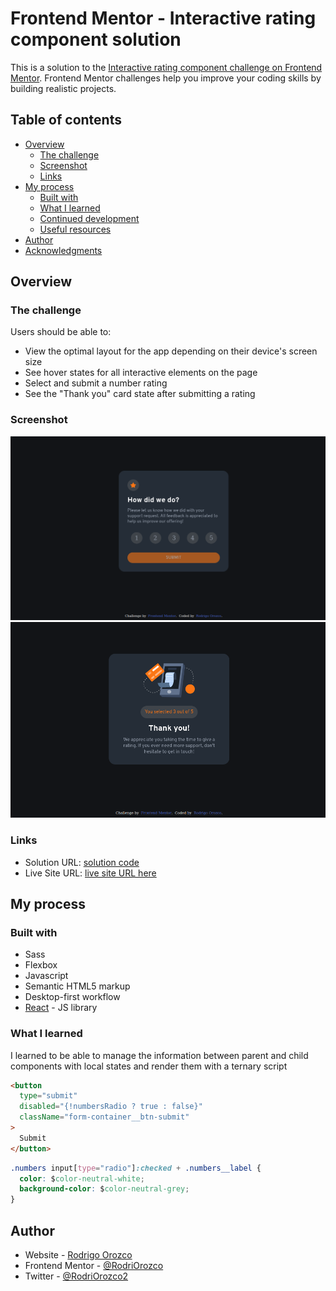 # Frontend Mentor - Interactive rating component solution

This is a solution to the [Interactive rating component challenge on Frontend Mentor](https://www.frontendmentor.io/challenges/interactive-rating-component-koxpeBUmI). Frontend Mentor challenges help you improve your coding skills by building realistic projects.

## Table of contents

- [Overview](#overview)
  - [The challenge](#the-challenge)
  - [Screenshot](#screenshot)
  - [Links](#links)
- [My process](#my-process)
  - [Built with](#built-with)
  - [What I learned](#what-i-learned)
  - [Continued development](#continued-development)
  - [Useful resources](#useful-resources)
- [Author](#author)
- [Acknowledgments](#acknowledgments)

## Overview

### The challenge

Users should be able to:

- View the optimal layout for the app depending on their device's screen size
- See hover states for all interactive elements on the page
- Select and submit a number rating
- See the "Thank you" card state after submitting a rating

### Screenshot

![](./first-cap.png)
![](./second-cap.png)

### Links

- Solution URL: [solution code](https://github.com/RodriOrozco/Interactive-Rating-Component-FRONTENDMENTOR)
- Live Site URL: [live site URL here](https://interactive-rating-component-frontendmentor-nine.vercel.app/)

## My process

### Built with

- Sass
- Flexbox
- Javascript
- Semantic HTML5 markup
- Desktop-first workflow
- [React](https://reactjs.org/) - JS library

### What I learned

I learned to be able to manage the information between parent and child components with local states and render them with a ternary script

```html
<button
  type="submit"
  disabled="{!numbersRadio ? true : false}"
  className="form-container__btn-submit"
>
  Submit
</button>
```

```css
.numbers input[type="radio"]:checked + .numbers__label {
  color: $color-neutral-white;
  background-color: $color-neutral-grey;
}
```

## Author

- Website - [Rodrigo Orozco](https://rodrigo-orozco-front-end.vercel.app/)
- Frontend Mentor - [@RodriOrozco](https://www.frontendmentor.io/profile/@RodriOrozco)
- Twitter - [@RodriOrozco2](https://www.twitter.com/@RodriOrozco2)
